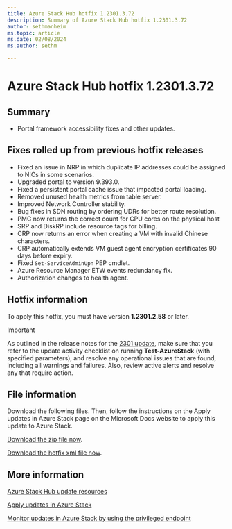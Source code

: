 ```yaml
---
title: Azure Stack Hub hotfix 1.2301.3.72
description: Summary of Azure Stack Hub hotfix 1.2301.3.72
author: sethmanheim
ms.topic: article
ms.date: 02/08/2024
ms.author: sethm

---
```


# Azure Stack Hub hotfix 1.2301.3.72

## Summary

- Portal framework accessibility fixes and other updates.

## Fixes rolled up from previous hotfix releases

- Fixed an issue in NRP in which duplicate IP addresses could be assigned to NICs in some scenarios.
- Upgraded portal to version 9.393.0.
- Fixed a persistent portal cache issue that impacted portal loading.
- Removed unused health metrics from table server.
- Improved Network Controller stability.
- Bug fixes in SDN routing by ordering UDRs for better route resolution.
- PMC now returns the correct count for CPU cores on the physical host
- SRP and DiskRP include resource tags for billing.
- CRP now returns an error when creating a VM with invalid Chinese characters.
- CRP automatically extends VM guest agent encryption certificates 90 days before expiry.
- Fixed `Set-ServiceAdminUpn` PEP cmdlet.
- Azure Resource Manager ETW events redundancy fix.
- Authorization changes to health agent.

## Hotfix information

To apply this hotfix, you must have version **1.2301.2.58** or later.

> [!IMPORTANT]
> As outlined in the release notes for the [2301 update](release-notes.md?view=azs-2301&preserve-view=true), make sure that you refer to the update activity checklist on running **Test-AzureStack** (with specified parameters), and resolve any operational issues that are found, including all warnings and failures. Also, review active alerts and resolve any that require action.

## File information

Download the following files. Then, follow the instructions on the Apply updates in Azure Stack page on the Microsoft Docs website to apply this update to Azure Stack.

[Download the zip file now](https://azurestackhub.azureedge.net/PR/download/MAS_ProdHotfix_1.2301.3.72/HotFix/AzS_Update_1.2301.3.72.zip).

[Download the hotfix xml file now](https://azurestackhub.azureedge.net/PR/download/MAS_ProdHotfix_1.2301.3.72/HotFix/metadata.xml).

## More information

[Azure Stack Hub update resources](azure-stack-updates.md)

[Apply updates in Azure Stack](azure-stack-apply-updates.md)

[Monitor updates in Azure Stack by using the privileged endpoint](azure-stack-monitor-update.md)
